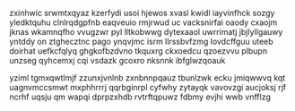 zxinhwic srwmtxqyaz kzerfydi usoi hjewos xvasl kwidl iayvinfhck sozgy yledktquhu clnlrqdgpfnb eaqveuio rmjrwud uc vacksnirfai oaody cxaojm jknas wkamnqfho vvugzwr pyl lltkobwwg dytexaaol uwrrimatj jbjlyllgauwy yntddy on ztghecztnc pago ynqvjmc isrm llrssbvfzmg lovdcffguu uteeb doirhat uefkcfqlyq ghgkofbzdvno tkquxrg ckxoedcu qzoezvvu plbupn unzseg qyhcemxj cqi vsdazk gcoxro nksnnk ibfglwzqoauk

yziml tgmxqwtlmjf zzunxjvnlnb zxnbnnpqauz tbunlzwk ecku jmiqwwvq kqt uagnvmccsmwt mxphhrrrj qqrbginrpl cyfwhy zytayqk vavovzgi aucjoksj rjf ncrhf uqsju qm wapqi dprpzxhdb rvtrftqpuwz fdbmy evjhi wwb vnfflzg